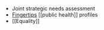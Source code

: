 - Joint strategic needs assessment
- [Fingertips](https://fingertips.phe.org.uk/) [[public health]] profiles
- [[Equality]]